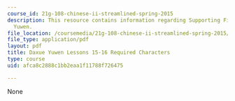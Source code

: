 ```yaml
---
course_id: 21g-108-chinese-ii-streamlined-spring-2015
description: This resource contains information regarding Supporting Files in Daxue
  Yuwen.
file_location: /coursemedia/21g-108-chinese-ii-streamlined-spring-2015/afca8c2888c1bb2eaa1f11788f726475_MIT21G_108S15_L15-16-req.pdf
file_type: application/pdf
layout: pdf
title: Daxue Yuwen Lessons 15-16 Required Characters
type: course
uid: afca8c2888c1bb2eaa1f11788f726475

---
```

None